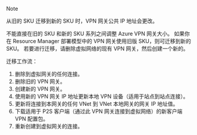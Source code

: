 > [!NOTE]
> 从旧的 SKU 迁移到新的 SKU 时，VPN 网关公共 IP 地址会更改。
> 

不能直接在旧的 SKU 和新的 SKU 系列之间调整 Azure VPN 网关大小。 如果你在 Resource Manager 部署模型中的 VPN 网关使用旧版 SKU，则可迁移到新的 SKU。 若要进行迁移，请删除虚拟网络的现有 VPN 网关，然后创建一个新的。

迁移工作流：

1. 删除到虚拟网关的任何连接。
2. 删除旧的 VPN 网关。
3. 创建新的 VPN 网关。
4. 使用新的 VPN 网关 IP 地址更新本地 VPN 设备（适用于站点到站点连接）。
5. 更新将连接到本网关的任何 VNet 到 VNet 本地网关的网关 IP 地址值。
6. 下载适用于 P2S 客户端（通过此 VPN 网关连接到虚拟网络）的新客户端 VPN 配置包。
7. 重新创建到虚拟网关的连接。
